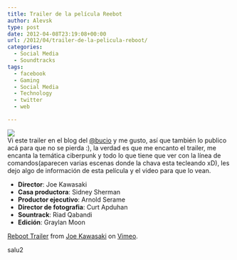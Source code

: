 ```yaml
---
title: Trailer de la película Reebot
author: Alevsk
type: post
date: 2012-04-08T23:19:08+00:00
url: /2012/04/trailer-de-la-pelicula-reboot/
categories:
  - Social Media
  - Soundtracks
tags:
  - facebook
  - Gaming
  - Social Media
  - Technology
  - twitter
  - web

---
```

[![](/images/reboot-trailer.png)](http://www.alevsk.com/2012/04/trailer-de-la-pelicula-reboot/reboot-trailer/)  
Vi este trailer en el blog del [@bucio][1] y me gusto, así que también lo publico acá para que no se pierda :), la verdad es que me encanto el trailer, me encanta la temática ciberpunk y todo lo que tiene que ver con la línea de comandos(aparecen varias escenas donde la chava esta tecleando xD), les dejo algo de información de esta película y el video para que lo vean.

  * **Director**: Joe Kawasaki
  * **Casa productora**: Sidney Sherman
  * **Productor ejecutivo**: Arnold Serame
  * **Director de fotografia**: Curt Apduhan
  * **Sountrack**: Riad Qabandi
  * **Edición**: Graylan Moon



[Reboot Trailer][2] from [Joe Kawasaki][3] on [Vimeo][4].

salu2

 [1]: http://bucio.com.mx
 [2]: http://vimeo.com/36590799
 [3]: http://vimeo.com/joekawasaki
 [4]: http://vimeo.com